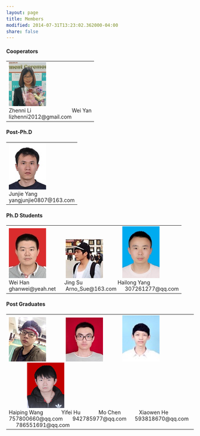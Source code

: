 ```yaml
---
layout: page
title: Members
modified: 2014-07-31T13:23:02.362000-04:00
share: false
---
```


<h4> Cooperators </h4>  
 <div><table><tr><td>
       <img src="../images/zhenni.jpg">
 <br>      	
       Zhenni Li
       &nbsp;&nbsp;&nbsp;&nbsp;&nbsp;&nbsp;
       &nbsp;&nbsp;&nbsp;&nbsp;&nbsp;&nbsp;
       &nbsp;&nbsp;&nbsp;&nbsp;&nbsp;&nbsp;
       &nbsp;&nbsp;&nbsp;&nbsp;&nbsp;&nbsp;
       Wei Yan
 <br>
       lizhenni2012@gmail.com
 </td></tr></table></div>  
 
<h4> Post-Ph.D </h4>  
 <div><table><tr><td>
  <img src="../images/junjie.jpg">  
<br>
      Junjie Yang
 <br>
      yangjunjie0807@163.com
 </td></tr></table></div>  
 
<h4> Ph.D Students </h4> 

 <div><table><tr><td>
       <img src="../images/weihan.jpg">      	
       	&nbsp;&nbsp;&nbsp;&nbsp;&nbsp;&nbsp;
  &nbsp;&nbsp;&nbsp;&nbsp;&nbsp;
       <img src="../images/jingsu.jpg">      	
       	&nbsp;&nbsp;&nbsp;&nbsp;&nbsp;&nbsp;
  &nbsp;&nbsp;&nbsp;&nbsp;&nbsp;
      		<img src="../images/hailong.jpg"><br>
       Wei Han
       &nbsp;&nbsp;&nbsp;&nbsp;&nbsp;
      	&nbsp;&nbsp;&nbsp;&nbsp;&nbsp;
       &nbsp;&nbsp;&nbsp;&nbsp;&nbsp;
 &nbsp;&nbsp;&nbsp;&nbsp;&nbsp;
      	Jing Su
       &nbsp;&nbsp;&nbsp;&nbsp;&nbsp;
      	&nbsp;&nbsp;&nbsp;&nbsp;&nbsp;
       &nbsp;&nbsp;&nbsp;&nbsp;&nbsp;
 &nbsp;&nbsp;&nbsp;&nbsp;&nbsp;
       Hailong Yang
 <br>
 ghanwei@yeah.net  
 &nbsp;&nbsp;&nbsp;&nbsp;&nbsp;
 Arno_Sue@163.com  
 &nbsp;&nbsp;&nbsp;&nbsp;
 307261277@qq.com 
 </td></tr></table></div>  

<h4> Post Graduates </h4> 

 <div><table><tr><td>
       <img src="../images/haiping.jpg">      	
       	&nbsp;&nbsp;&nbsp;&nbsp;&nbsp;&nbsp;
        &nbsp;&nbsp;&nbsp;&nbsp;&nbsp;
       <img src="../images/yifei.jpg">      	
       	&nbsp;&nbsp;&nbsp;&nbsp;&nbsp;&nbsp;
        &nbsp;&nbsp;&nbsp;&nbsp;&nbsp;
      		<img src="../images/mochen.jpg"><br>
  	     &nbsp;&nbsp;&nbsp;&nbsp;&nbsp;&nbsp;
        &nbsp;&nbsp;&nbsp;&nbsp;&nbsp;
      		<img src="../images/xiaowen.jpg"><br>
       Haiping Wang
       &nbsp;&nbsp;&nbsp;&nbsp;&nbsp;
      	&nbsp;&nbsp;&nbsp;&nbsp;&nbsp;
      	Yifei Hu
       &nbsp;&nbsp;&nbsp;&nbsp;&nbsp;
      	&nbsp;&nbsp;&nbsp;&nbsp;&nbsp;       
       Mo Chen
       &nbsp;&nbsp;&nbsp;&nbsp;&nbsp;
      	&nbsp;&nbsp;&nbsp;&nbsp;&nbsp;     
       Xiaowen He
 <br>
 757800660@qq.com  
 &nbsp;&nbsp;&nbsp;&nbsp;&nbsp;
942785977@qq.com
 &nbsp;&nbsp;&nbsp;&nbsp;
593818670@qq.com
  &nbsp;&nbsp;&nbsp;&nbsp;
786551691@qq.com
 </td></tr></table></div>  
